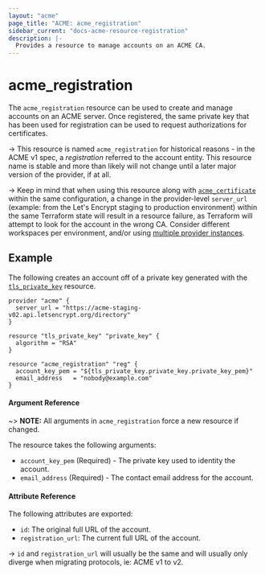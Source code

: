 ```yaml
---
layout: "acme"
page_title: "ACME: acme_registration"
sidebar_current: "docs-acme-resource-registration"
description: |-
  Provides a resource to manage accounts on an ACME CA.
---
```


# acme_registration

The `acme_registration` resource can be used to create and manage accounts on an
ACME server. Once registered, the same private key that has been used for
registration can be used to request authorizations for certificates.

-> This resource is named `acme_registration` for historical reasons - in the
ACME v1 spec, a _registration_ referred to the account entity.  This resource
name is stable and more than likely will not change until a later major version
of the provider, if at all.

-> Keep in mind that when using this resource along with
[`acme_certificate`][resource-acme-certificate] within the same configuration, a
change in the provider-level `server_url` (example: from the Let's Encrypt
staging to production environment) within the same Terraform state will result
in a resource failure, as Terraform will attempt to look for the account in the
wrong CA. Consider different workspaces per environment, and/or using [multiple
provider instances][multiple-provider-instances].

[resource-acme-certificate]: /docs/providers/acme/r/certificate.html
[multiple-provider-instances]: /docs/configuration/providers.html#multiple-provider-instances

## Example

The following creates an account off of a private key generated with the
[`tls_private_key`][resource-tls-private-key] resource.

[resource-tls-private-key]: /docs/providers/tls/r/private_key.html

```hcl
provider "acme" {
  server_url = "https://acme-staging-v02.api.letsencrypt.org/directory"
}

resource "tls_private_key" "private_key" {
  algorithm = "RSA"
}

resource "acme_registration" "reg" {
  account_key_pem = "${tls_private_key.private_key.private_key_pem}"
  email_address   = "nobody@example.com"
}
```

#### Argument Reference

~> **NOTE:** All arguments in `acme_registration` force a new resource if
changed.

The resource takes the following arguments:

* `account_key_pem` (Required) - The private key used to identity the account.
* `email_address` (Required) - The contact email address for the account.

#### Attribute Reference

The following attributes are exported:

* `id`: The original full URL of the account.
* `registration_url`: The current full URL of the account.

-> `id` and `registration_url` will usually be the same and will usually only
diverge when migrating protocols, ie: ACME v1 to v2.

